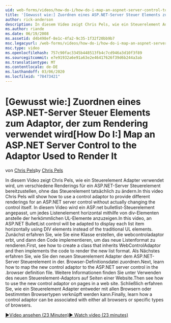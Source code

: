 ```yaml
---
uid: web-forms/videos/how-do-i/how-do-i-map-an-aspnet-server-control-to-the-adaptor-used-to-render-it
title: '[Gewusst wie:] Zuordnen eines ASP.NET-Server Steuer Elements zum Adaptor, der zum Rendering verwendet wird | Microsoft-Dokumentation'
author: rick-anderson
description: In diesem Video zeigt Chris Pels, wie ein Steuerelement Adapter verwendet wird, um verschiedene Renderings für ein ASP.NET-Server Steuerelement bereitzustellen, ohne dass die c...
ms.author: riande
ms.date: 06/19/2008
ms.assetid: d4b498ef-8e1c-4fa2-9c35-1f32f20bb9b7
msc.legacyurl: /web-forms/videos/how-do-i/how-do-i-map-an-aspnet-server-control-to-the-adaptor-used-to-render-it
msc.type: video
ms.openlocfilehash: 757c90fac3345b448513fb4c7cd946a3d10f3f89
ms.sourcegitcommit: e7e91932a6e91a63e2e46417626f39d6b244a3ab
ms.translationtype: MT
ms.contentlocale: de-DE
ms.lasthandoff: 03/06/2020
ms.locfileid: "78473421"
---
```

# <a name="how-do-i-map-an-aspnet-server-control-to-the-adaptor-used-to-render-it"></a><span data-ttu-id="aee00-103">[Gewusst wie:] Zuordnen eines ASP.NET-Server Steuer Elements zum Adaptor, der zum Rendering verwendet wird</span><span class="sxs-lookup"><span data-stu-id="aee00-103">[How Do I:] Map an ASP.NET Server Control to the Adaptor Used to Render It</span></span>

<span data-ttu-id="aee00-104">von [Chris Pels](https://twitter.com/chrispels)</span><span class="sxs-lookup"><span data-stu-id="aee00-104">by [Chris Pels](https://twitter.com/chrispels)</span></span>

<span data-ttu-id="aee00-105">In diesem Video zeigt Chris Pels, wie ein Steuerelement Adapter verwendet wird, um verschiedene Renderings für ein ASP.NET-Server Steuerelement bereitzustellen, ohne das Steuerelement tatsächlich zu ändern.</span><span class="sxs-lookup"><span data-stu-id="aee00-105">In this video Chris Pels will show how to use a control adaptor to provide different renderings for an ASP.NET server control without actually changing the control itself.</span></span> <span data-ttu-id="aee00-106">In diesem Video wird ein ASP.net bulletlist-Steuerelement angepasst, um jedes Listenelement horizontal mithilfe von div-Elementen anstelle der herkömmlichen UL-Elemente anzuzeigen.</span><span class="sxs-lookup"><span data-stu-id="aee00-106">In this video, an ASP.NET BulletList control will be adapted to display each list item horizontally using DIV elements instead of the traditional UL elements.</span></span> <span data-ttu-id="aee00-107">Zunächst erfahren Sie, wie Sie eine Klasse erstellen, die webcontroladaptor erbt, und dann den Code implementieren, um das neue Listenformat zu rendieren.</span><span class="sxs-lookup"><span data-stu-id="aee00-107">First, see how to create a class that inherits WebControlAdaptor and then implements the code to render the new list format.</span></span> <span data-ttu-id="aee00-108">Als Nächstes erfahren Sie, wie Sie den neuen Steuerelement Adapter dem ASP.NET-Server Steuerelement in der. Browser-Definitionsdatei zuordnen.</span><span class="sxs-lookup"><span data-stu-id="aee00-108">Next, learn how to map the new control adaptor to the ASP.NET server control in the .browser definition file.</span></span> <span data-ttu-id="aee00-109">Weitere Informationen finden Sie unter Verwenden des neuen Steuerelement-Adaptors auf Seiten einer Website.</span><span class="sxs-lookup"><span data-stu-id="aee00-109">Then see how to use the new control adaptor on pages in a web site.</span></span> <span data-ttu-id="aee00-110">Schließlich erfahren Sie, wie ein Steuerelement Adapter entweder mit allen Browsern oder bestimmten Browsertypen verknüpft werden kann.</span><span class="sxs-lookup"><span data-stu-id="aee00-110">Finally, learn how a control adaptor can be associated with either all browsers or specific types of browsers.</span></span>

[<span data-ttu-id="aee00-111">&#9654;Video ansehen (23 Minuten)</span><span class="sxs-lookup"><span data-stu-id="aee00-111">&#9654; Watch video (23 minutes)</span></span>](https://channel9.msdn.com/Blogs/ASP-NET-Site-Videos/how-do-i-map-an-aspnet-server-control-to-the-adaptor-used-to-render-it)
